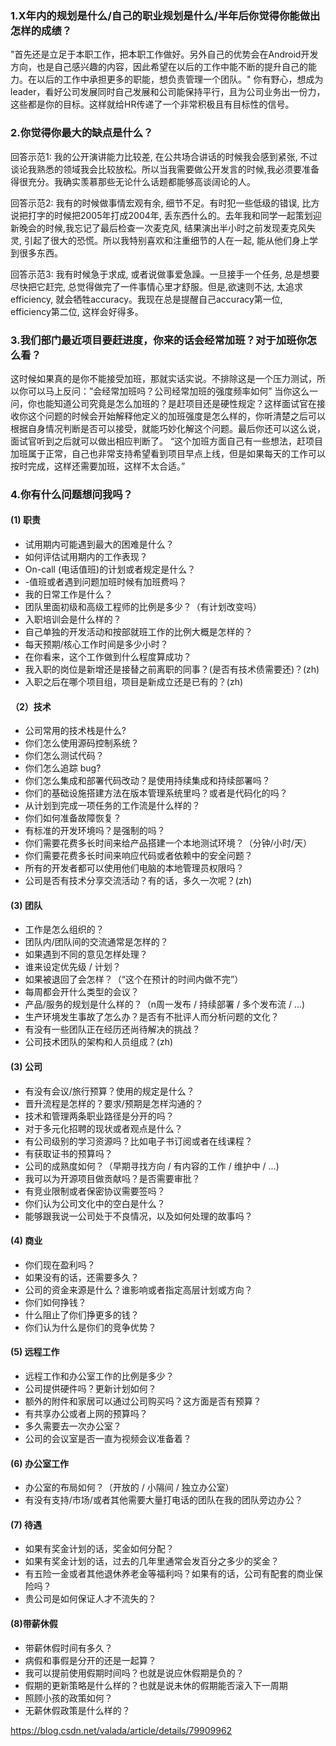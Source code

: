 ### 1.X年内的规划是什么/自己的职业规划是什么/半年后你觉得你能做出怎样的成绩？

"首先还是立足于本职工作，把本职工作做好。另外自己的优势会在Android开发方向，也是自己感兴趣的内容，因此希望在以后的工作中能不断的提升自己的能力。在以后的工作中承担更多的职能，想负责管理一个团队。"
你有野心，想成为 leader，看好公司发展同时自己发展和公司能保持平行，且为公司业务出一份力，这些都是你的目标。这样就给HR传递了一个非常积极且有目标性的信号。

### 2.你觉得你最大的缺点是什么？
回答示范1: 我的公开演讲能力比较差, 在公共场合讲话的时候我会感到紧张, 不过谈论我熟悉的领域我会比较放松。所以当我需要做公开发言的时候,我必须要准备得很充分。我确实羡慕那些无论什么话题都能够高谈阔论的人。

回答示范2: 我有的时候做事情宏观有余, 细节不足。有时犯一些低级的错误, 比方说把打字的时候把2005年打成2004年, 丢东西什么的。去年我和同学一起策划迎新晚会的时候,我忘记了最后检查一次麦克风, 结果演出半小时之前发现麦克风失灵, 引起了很大的恐慌。所以我特别喜欢和注重细节的人在一起, 能从他们身上学到很多东西。

回答示范3: 我有时候急于求成, 或者说做事爱急躁。一旦接手一个任务, 总是想要尽快把它赶完, 总觉得做完了一件事情心里才舒服。但是,欲速则不达, 太追求efficiency, 就会牺牲accuracy。我现在总是提醒自己accuracy第一位, efficiency第二位, 这样会好得多。

### 3.我们部门最近项目要赶进度，你来的话会经常加班？对于加班你怎么看？

这时候如果真的是你不能接受加班，那就实话实说。不排除这是一个压力测试，所以你可以马上反问：”会经常加班吗？公司经常加班的强度频率如何”
当你这么一问，你也能知道公司究竟是怎么加班的？是赶项目还是硬性规定？这样面试官在接收你这个问题的时候会开始解释他定义的加班强度是怎么样的，你听清楚之后可以根据自身情况判断是否可以接受，就能巧妙化解这个问题。最后你还可以这么说，面试官听到之后就可以做出相应判断了。
“这个加班方面自己有一些想法，赶项目加班属于正常，自己也非常支持希望看到项目早点上线，但是如果每天的工作可以按时完成，这样还需要加班，这样不太合适。”

### 4.你有什么问题想问我吗？

#### (1) 职责
- 试用期内可能遇到最大的困难是什么？
- 如何评估试用期内的工作表现？
- On-call (电话值班)的计划或者规定是什么？
- -值班或者遇到问题加班时候有加班费吗？
- 我的日常工作是什么？
- 团队里面初级和高级工程师的比例是多少？（有计划改变吗）
- 入职培训会是什么样的？
- 自己单独的开发活动和按部就班工作的比例大概是怎样的？
- 每天预期/核心工作时间是多少小时？
- 在你看来，这个工作做到什么程度算成功？
- 我入职的岗位是新增还是接替之前离职的同事？(是否有技术债需要还)？(zh)
- 入职之后在哪个项目组，项目是新成立还是已有的？(zh)

#### （2）技术

- 公司常用的技术栈是什么?
- 你们怎么使用源码控制系统？
- 你们怎么测试代码？
- 你们怎么追踪 bug?
- 你们怎么集成和部署代码改动？是使用持续集成和持续部署吗？
- 你们的基础设施搭建方法在版本管理系统里吗？或者是代码化的吗？
- 从计划到完成一项任务的工作流是什么样的？
- 你们如何准备故障恢复？
- 有标准的开发环境吗？是强制的吗？
- 你们需要花费多长时间来给产品搭建一个本地测试环境？（分钟/小时/天）
- 你们需要花费多长时间来响应代码或者依赖中的安全问题？
- 所有的开发者都可以使用他们电脑的本地管理员权限吗？
- 公司是否有技术分享交流活动？有的话，多久一次呢？(zh)

#### (3) 团队

- 工作是怎么组织的？
- 团队内/团队间的交流通常是怎样的？
- 如果遇到不同的意见怎样处理？
- 谁来设定优先级 / 计划？
- 如果被退回了会怎样？（“这个在预计的时间内做不完”）
- 每周都会开什么类型的会议？
- 产品/服务的规划是什么样的？（n周一发布 / 持续部署 / 多个发布流 / ...)
- 生产环境发生事故了怎么办？是否有不批评人而分析问题的文化？
- 有没有一些团队正在经历还尚待解决的挑战？
- 公司技术团队的架构和人员组成？(zh)

#### (3) 公司

- 有没有会议/旅行预算？使用的规定是什么？
- 晋升流程是怎样的？要求/预期是怎样沟通的？
- 技术和管理两条职业路径是分开的吗？
- 对于多元化招聘的现状或者观点是什么？
- 有公司级别的学习资源吗？比如电子书订阅或者在线课程？
- 有获取证书的预算吗？
- 公司的成熟度如何？（早期寻找方向 / 有内容的工作 / 维护中 / ...)
- 我可以为开源项目做贡献吗？是否需要审批？
- 有竞业限制或者保密协议需要签吗？
- 你们认为公司文化中的空白是什么？
- 能够跟我说一公司处于不良情况，以及如何处理的故事吗？

#### (4) 商业

- 你们现在盈利吗？
- 如果没有的话，还需要多久？
- 公司的资金来源是什么？谁影响或者指定高层计划或方向？
- 你们如何挣钱？
- 什么阻止了你们挣更多的钱？
- 你们认为什么是你们的竞争优势？

#### (5) 远程工作

- 远程工作和办公室工作的比例是多少？
- 公司提供硬件吗？更新计划如何？
- 额外的附件和家居可以通过公司购买吗？这方面是否有预算？
- 有共享办公或者上网的预算吗？
- 多久需要去一次办公室？
- 公司的会议室是否一直为视频会议准备着？

#### (6) 办公室工作

- 办公室的布局如何？（开放的 / 小隔间 / 独立办公室）
- 有没有支持/市场/或者其他需要大量打电话的团队在我的团队旁边办公？

#### (7) 待遇

- 如果有奖金计划的话，奖金如何分配？
- 如果有奖金计划的话，过去的几年里通常会发百分之多少的奖金？
- 有五险一金或者其他退休养老金等福利吗？如果有的话，公司有配套的商业保险吗？
- 贵公司是如何保证人才不流失的？

#### (8)带薪休假

- 带薪休假时间有多久？
- 病假和事假是分开的还是一起算？
- 我可以提前使用假期时间吗？也就是说应休假期是负的？
- 假期的更新策略是什么样的？也就是说未休的假期能否滚入下一周期
- 照顾小孩的政策如何？
- 无薪休假政策是什么样的？



https://blog.csdn.net/valada/article/details/79909962